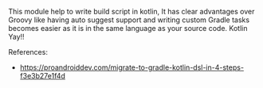 This module help to write build script in kotlin, It has clear advantages over Groovy like having auto suggest 
support and writing custom Gradle tasks becomes easier as it is in the same language as your source code. Kotlin Yay!!


References:

- https://proandroiddev.com/migrate-to-gradle-kotlin-dsl-in-4-steps-f3e3b27e1f4d